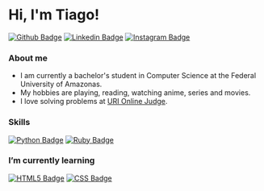 # Hi, I'm Tiago!

[![Github Badge](https://img.shields.io/badge/github-%23100000.svg?&style=for-the-badge&logo=github&logoColor=white&link=https://github.com/jtiagosantos)](https://github.com/jtiagosantos)
[![Linkedin Badge](https://img.shields.io/badge/linkedin-%230077B5.svg?&style=for-the-badge&logo=linkedin&logoColor=white&link=https://www.linkedin.com/in/jos%C3%A9-tiago-santos-de-lima-aaa4361a4/)](https://www.linkedin.com/in/jos%C3%A9-tiago-santos-de-lima-aaa4361a4/)
[![Instagram Badge](https://img.shields.io/badge/instagram-%23E4405F.svg?&style=for-the-badge&logo=instagram&logoColor=white&link=https://www.instagram.com/?hl=pt-br)](https://www.instagram.com/?hl=pt-br)

### About me
* I am currently a bachelor's student in Computer Science at the Federal University of Amazonas.
* My hobbies are playing, reading, watching anime, series and movies.
* I love solving problems at [URI Online Judge](https://www.urionlinejudge.com.br/judge/pt/profile/434518).

### Skills
[![Python Badge](https://img.shields.io/badge/python%20-%2314354C.svg?&style=for-the-badge&logo=python&logoColor=white&link=https://www.python.org/)](https://www.python.org/)
[![Ruby Badge](https://img.shields.io/badge/ruby-%23CC342D.svg?&style=for-the-badge&logo=ruby&logoColor=white&link=https://www.ruby-lang.org/pt/)](https://www.ruby-lang.org/pt/)

### I’m currently learning
[![HTML5 Badge](https://img.shields.io/badge/html5%20-%23E34F26.svg?&style=for-the-badge&logo=html5&logoColor=white&link=https://developer.mozilla.org/pt-BR/docs/Web/HTML/HTML5)](https://developer.mozilla.org/pt-BR/docs/Web/HTML/HTML5)
[![CSS Badge](https://img.shields.io/badge/css3%20-%231572B6.svg?&style=for-the-badge&logo=css3&logoColor=white&link=https://developer.mozilla.org/pt-BR/docs/Web/CSS)](https://developer.mozilla.org/pt-BR/docs/Web/CSS)
